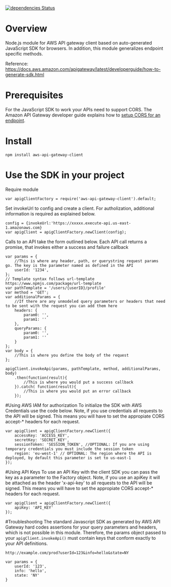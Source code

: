 [![dependencies Status](https://david-dm.org/kndt84/aws-api-gateway-client/status.svg)](https://david-dm.org/kndt84/aws-api-gateway-client)

# Overview
Node.js module for AWS API gateway client based on auto-generated JavaScript SDK for browsers. In addition, this module generalizes endpoint specific methods.

Reference:  
https://docs.aws.amazon.com/apigateway/latest/developerguide/how-to-generate-sdk.html

# Prerequisites
For the JavaScript SDK to work your APIs need to support CORS. The Amazon API Gateway developer guide explains how to [setup CORS for an endpoint](https://docs.aws.amazon.com/apigateway/latest/developerguide/how-to-cors.html).

# Install
```
npm install aws-api-gateway-client
```

# Use the SDK in your project

Require module
```
var apigClientFactory = require('aws-api-gateway-client').default;
```

Set invokeUrl to config and create a client. For autholization, additional information is required as explained below.
```
config = {invokeUrl:'https://xxxxx.execute-api.us-east-1.amazonaws.com}
var apigClient = apigClientFactory.newClient(config);
```

Calls to an API take the form outlined below. Each API call returns a promise, that invokes either a success and failure callback

```
var params = {
    //This is where any header, path, or querystring request params go. The key is the parameter named as defined in the API
    userId: '1234',
};
// Template syntax follows url-template https://www.npmjs.com/package/url-template
var pathTemplate = '/users/{userID}/profile'
var method = 'GET';
var additionalParams = {
    //If there are any unmodeled query parameters or headers that need to be sent with the request you can add them here
    headers: {
        param0: '',
        param1: ''
    },
    queryParams: {
        param0: '',
        param1: ''
    }
};
var body = {
    //This is where you define the body of the request
};

apigClient.invokeApi(params, pathTemplate, method, additionalParams, body)
    .then(function(result){
        //This is where you would put a success callback
    }).catch( function(result){
        //This is where you would put an error callback
    });
```

#Using AWS IAM for authorization
To initialize the SDK with AWS Credentials use the code below. Note, if you use credentials all requests to the API will be signed. This means you will have to set the appropiate CORS accept-* headers for each request.

```
var apigClient = apigClientFactory.newClient({
    accessKey: 'ACCESS_KEY',
    secretKey: 'SECRET_KEY',
    sessionToken: 'SESSION_TOKEN', //OPTIONAL: If you are using temporary credentials you must include the session token
    region: 'eu-west-1' // OPTIONAL: The region where the API is deployed, by default this parameter is set to us-east-1
});
```

#Using API Keys
To use an API Key with the client SDK you can pass the key as a parameter to the Factory object. Note, if you use an apiKey it will be attached as the header 'x-api-key' to all requests to the API will be signed. This means you will have to set the appropiate CORS accept-* headers for each request.

```
var apigClient = apigClientFactory.newClient({
    apiKey: 'API_KEY'
});
```

#Troubleshooting
The standard Javascript SDK as generated by AWS API Gateway hard codes assertions for your query parameters and headers, which is not possible in this module. Therefore, the params object passed to your `apigClient.invokeApi()` must contain keys that conform exactly to your API definitions.

```
http://example.com/prod?userId=123&info=hello&state=NY

var params = {
    userId: '123',
    info: 'hello',
    state: 'NY'
}
```

